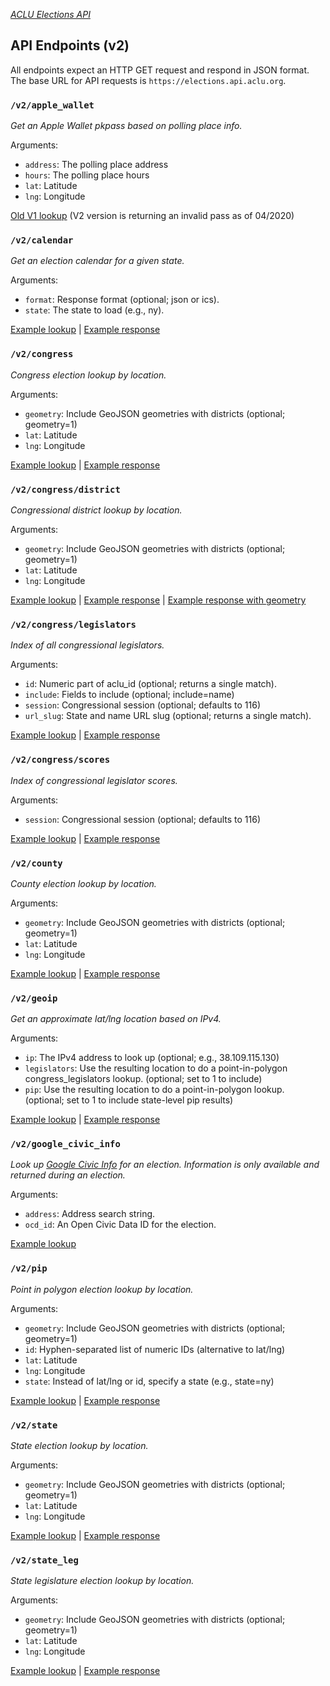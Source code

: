 [*ACLU Elections API*](https://github.com/aclu-national/elections-api)

## API Endpoints (v2)

All endpoints expect an HTTP GET request and respond in JSON format. The base URL for API requests is `https://elections.api.aclu.org`.

### `/v2/apple_wallet`

*Get an Apple Wallet pkpass based on polling place info.*

Arguments:
* `address`: The polling place address
* `hours`: The polling place hours
* `lat`: Latitude
* `lng`: Longitude

[Old V1 lookup](https://elections-stg.api.aclu.org/v1/apple_wallet?address=30%20Rockefeller%20Plaza%2C%20New%20York%2C%20NY%2010111&hours=6am-9pm&lat=40.7591837&lng=-73.9818335) (V2 version is returning an invalid pass as of 04/2020)

### `/v2/calendar`

*Get an election calendar for a given state.*

Arguments:
* `format`: Response format (optional; json or ics).
* `state`: The state to load (e.g., ny).

[Example lookup](https://elections.api.aclu.org/v2/calendar?state=ca) | [Example response](./responses/v2-calendar.js)

### `/v2/congress`

*Congress election lookup by location.*

Arguments:
* `geometry`: Include GeoJSON geometries with districts (optional; geometry=1)
* `lat`: Latitude
* `lng`: Longitude

[Example lookup](https://elections.api.aclu.org/v2/congress?lat=40.7023587&lng=-74.0124621) | [Example response](./responses/v2-congress.js)

### `/v2/congress/district`

*Congressional district lookup by location.*

Arguments:
* `geometry`: Include GeoJSON geometries with districts (optional; geometry=1)
* `lat`: Latitude
* `lng`: Longitude

[Example lookup](https://elections.api.aclu.org/v2/congress/district?lat=40.7023587&lng=-74.0124621) | [Example response](./responses/v2-congress-district.js) | [Example response with geometry](./responses/v2-congress-district-with-geometry.js)

### `/v2/congress/legislators`

*Index of all congressional legislators.*

Arguments:
* `id`: Numeric part of aclu_id (optional; returns a single match).
* `include`: Fields to include (optional; include=name)
* `session`: Congressional session (optional; defaults to 116)
* `url_slug`: State and name URL slug (optional; returns a single match).

[Example lookup](https://elections.api.aclu.org/v2/congress/legislators?lat=40.7023587&lng=-74.0124621) | [Example response](./responses/v2-congress-legislators.js)

### `/v2/congress/scores`

*Index of congressional legislator scores.*

Arguments:
* `session`: Congressional session (optional; defaults to 116)

[Example lookup](https://elections.api.aclu.org/v2/congress/scores?session=116) | [Example response](./responses/v2-congress-scores.js)

### `/v2/county`

*County election lookup by location.*

Arguments:
* `geometry`: Include GeoJSON geometries with districts (optional; geometry=1)
* `lat`: Latitude
* `lng`: Longitude

[Example lookup](https://elections.api.aclu.org/v2/county?lat=40.7023587&lng=-74.0124621) | [Example response](./responses/v2-county.js)

### `/v2/geoip`

*Get an approximate lat/lng location based on IPv4.*

Arguments:
* `ip`: The IPv4 address to look up (optional; e.g., 38.109.115.130)
* `legislators`: Use the resulting location to do a point-in-polygon congress_legislators lookup. (optional; set to 1 to include)
* `pip`: Use the resulting location to do a point-in-polygon lookup. (optional; set to 1 to include state-level pip results)

[Example lookup](https://elections.api.aclu.org/v2/geoip) | [Example response](./responses/v2-geoip.js)

### `/v2/google_civic_info`

*Look up [Google Civic Info](https://developers.google.com/civic-information) for an election. Information is only available and returned during an election.*

Arguments:
* `address`: Address search string.
* `ocd_id`: An Open Civic Data ID for the election.

[Example lookup](https://elections.api.aclu.org/v2/google_civic_info?ocd_id=ocd-division%2Fcountry%3Aus%2Fstate%3Aga&address=878%20Peachtree%20Street%20Northeast%2C%20Atlanta%2C%20GA%2030309)

### `/v2/pip`

*Point in polygon election lookup by location.*

Arguments:
* `geometry`: Include GeoJSON geometries with districts (optional; geometry=1)
* `id`: Hyphen-separated list of numeric IDs (alternative to lat/lng)
* `lat`: Latitude
* `lng`: Longitude
* `state`: Instead of lat/lng or id, specify a state (e.g., state=ny)

[Example lookup](https://elections.api.aclu.org/v2/pip?lat=40.7023587&lng=-74.0124621) | [Example response](./responses/v2-pip.js)

### `/v2/state`

*State election lookup by location.*

Arguments:
* `geometry`: Include GeoJSON geometries with districts (optional; geometry=1)
* `lat`: Latitude
* `lng`: Longitude

[Example lookup](https://elections.api.aclu.org/v2/state?lat=40.7023587&lng=-74.0124621) | [Example response](./responses/v2-state.js)

### `/v2/state_leg`

*State legislature election lookup by location.*

Arguments:
* `geometry`: Include GeoJSON geometries with districts (optional; geometry=1)
* `lat`: Latitude
* `lng`: Longitude

[Example lookup](https://elections.api.aclu.org/v2/state_leg?lat=40.7023587&lng=-74.0124621) | [Example response](./responses/v2-state_leg.js)

